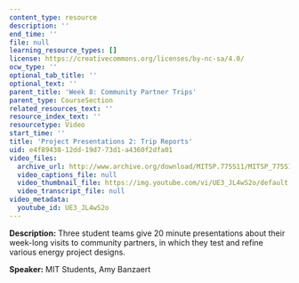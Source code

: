```yaml
---
content_type: resource
description: ''
end_time: ''
file: null
learning_resource_types: []
license: https://creativecommons.org/licenses/by-nc-sa/4.0/
ocw_type: ''
optional_tab_title: ''
optional_text: ''
parent_title: 'Week 8: Community Partner Trips'
parent_type: CourseSection
related_resources_text: ''
resource_index_text: ''
resourcetype: Video
start_time: ''
title: 'Project Presentations 2: Trip Reports'
uid: e4f89438-12dd-19d7-73d1-a4360f2dfa01
video_files:
  archive_url: http://www.archive.org/download/MITSP.775S11/MITSP_775S11proj02_300k.mp4
  video_captions_file: null
  video_thumbnail_file: https://img.youtube.com/vi/UE3_JL4wS2o/default.jpg
  video_transcript_file: null
video_metadata:
  youtube_id: UE3_JL4wS2o
---
```


**Description:** Three student teams give 20 minute presentations about their week-long visits to community partners, in which they test and refine various energy project designs.

**Speaker:** MIT Students, Amy Banzaert

